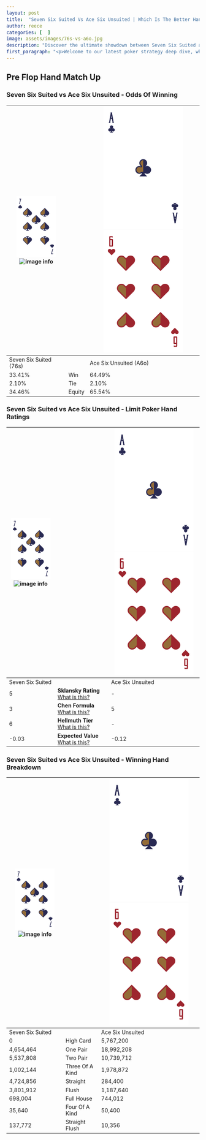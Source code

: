 ```yaml
---
layout: post
title:  "Seven Six Suited Vs Ace Six Unsuited | Which Is The Better Hand In Poker? A Complete Guide"
author: reece
categories: [  ]
image: assets/images/76s-vs-a6o.jpg
description: "Discover the ultimate showdown between Seven Six Suited and Ace Six Unsuited in poker! Uncover the odds, strategies, and scenarios where one hand triumphs over the other. Get ready to up your poker game with this thrilling analysis."
first_paragraph: "<p>Welcome to our latest poker strategy deep dive, where we're pitting two distinct hands against each other in a high-stakes showdown: Seven Six Suited vs Ace Six Unsuited.</p><p>In the dynamic world of poker, every decision counts, and knowing which hand holds the upper hand is key to your success at the table.</p><p>In this article, we'll dissect these two hands, explore the scenarios where one dominates the other, and equip you with the knowledge to make strategic choices that can tip the odds in your favor.</p><p>Get ready to unravel the intriguing dynamics of these poker hands and elevate your game to new heights.</p>"
---
```




[comment]: # (sp0)

## Pre Flop Hand Match Up

<div class="table hand-ratings" markdown="1"> 



### Seven Six Suited vs Ace Six Unsuited - Odds Of Winning


    
| ![image info](assets/images/hand1/7.png) ![image info](assets/images/hand1/6s.png) |  | ![image info](assets/images/hand2/A.png) ![image info](assets/images/hand2/6o.png) |
| -------- | -------- | -------- |
| Seven Six Suited (76s) |  | Ace Six Unsuited (A6o) |
| 33.41% | Win | 64.49% |
| 2.10% | Tie | 2.10% |
| 34.46% | Equity | 65.54% |




[comment]: # (sp1)



### Seven Six Suited vs Ace Six Unsuited - Limit Poker Hand Ratings


    
| ![image info](assets/images/hand1/7.png) ![image info](assets/images/hand1/6s.png) |  | ![image info](assets/images/hand2/A.png) ![image info](assets/images/hand2/6o.png) |
| -------- | -------- | -------- |
| Seven Six Suited |  | Ace Six Unsuited |
| 5 | **Sklansky Rating** [What is this?](/sklansky-rating-explained) | - |
| 3 | **Chen Formula** [What is this?](/chen-formula-explained) | 5 |
| 6 | **Hellmuth Tier** [What is this?](/Hellmuth-tier-explained) | - |
| -0.03 | **Expected Value** [What is this?](/expected-value-explained) | -0.12 |




[comment]: # (sp2)



### Seven Six Suited vs Ace Six Unsuited - Winning Hand Breakdown


    
| ![image info](assets/images/hand1/7.png) ![image info](assets/images/hand1/6s.png) |  | ![image info](assets/images/hand2/A.png) ![image info](assets/images/hand2/6o.png) |
| -------- | -------- | -------- |
| Seven Six Suited |  | Ace Six Unsuited |
| 0 | High Card | 5,767,200 |
| 4,654,464 | One Pair | 18,992,208 |
| 5,537,808 | Two Pair | 10,739,712 |
| 1,002,144 | Three Of A Kind | 1,978,872 |
| 4,724,856 | Straight | 284,400 |
| 3,801,912 | Flush | 1,187,640 |
| 698,004 | Full House | 744,012 |
| 35,640 | Four Of A Kind | 50,400 |
| 137,772 | Straight Flush | 10,356 |




[comment]: # (sp3)



</div>

[comment]: # (sp4)



[comment]: # (sp5)

